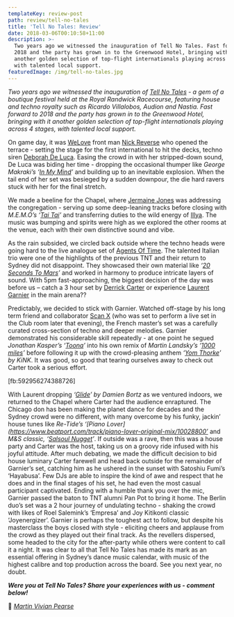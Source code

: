 ```yaml
---
templateKey: review-post
path: review/tell-no-tales
title: 'Tell No Tales: Review'
date: 2018-03-06T00:10:58+11:00
description: >-
  Two years ago we witnessed the inauguration of Tell No Tales. Fast forward to
  2018 and the party has grown in to the Greenwood Hotel, bringing with it
  another golden selection of top-flight internationals playing across 4 stages,
  with talented local support.
featuredImage: /img/tell-no-tales.jpg
---
```


_Two years ago we witnessed the inauguration of [Tell No Tales](https://www.facebook.com/tellnotalesau/) - a gem of a boutique festival held at the Royal Randwick Racecourse, featuring house and techno royalty such as Ricardo Villalobos, Audion and Nastia. Fast forward to 2018 and the party has grown in to the Greenwood Hotel, bringing with it another golden selection of top-flight internationals playing across 4 stages, with talented local support._

On game day, it was [WeLove](https://www.facebook.com/welovesydneyunderground/) front man [Nick Reverse](https://www.facebook.com/nickreverse/) who opened the terrace - setting the stage for the first international to hit the decks, techno siren [Deborah De Luca](https://www.facebook.com/deborahdelucadj/). Easing the crowd in with her stripped-down sound, De Luca was biding her time - dropping the occasional thumper like _George Makraki’s ‘[In My Mind](https://www.beatport.com/track/in-my-mind-original-mix/9406072)’_ and building up to an inevitable explosion. When the tail end of her set was besieged by a sudden downpour, the die hard ravers stuck with her for the final stretch.

We made a beeline for the Chapel, where [Jermaine Jones](https://www.facebook.com/jermainejones808/) was addressing the congregation - serving up some deep-leaning tracks before closing with _M.E.M.O’s ‘[Tai Tai](https://www.beatport.com/track/tai-tai-original-mix/10154083)’_ and transferring duties to the wild energy of [Illya](https://soundcloud.com/illya-lamanex). The music was bumping and spirits were high as we explored the other rooms at the venue, each with their own distinctive sound and vibe.

As the rain subsided, we circled back outside where the techno heads were going hard to the live analogue set of [Agents Of Time](https://www.facebook.com/AgentsOfTime/). The talented Italian trio were one of the highlights of the previous TNT and their return to Sydney did not disappoint. They showcased their own material like _‘[20 Seconds To Mars](https://www.beatport.com/track/20-seconds-to-mars-original-mix/9334980)’_ and worked in harmony to produce intricate layers of sound. With 5pm fast-approaching, the biggest decision of the day was before us – catch a 3 hour set by [Derrick Carter](https://www.facebook.com/Derrick-Carter-8264478846/) or experience [Laurent Garnier](https://www.facebook.com/laurentgarnierofficial/) in the main arena??

Predictably, we decided to stick with Garnier. Watched off-stage by his long term friend and collaborator [Scan X](https://www.facebook.com/scanxmusic/) (who was set to perform a live set in the Club room later that evening), the French master’s set was a carefully curated cross-section of techno and deeper melodies. Garnier demonstrated his considerable skill repeatedly - at one point he segued _Jonathan Kasper’s ‘[Toona](https://www.beatport.com/track/toona-original-mix/9569090)’_ into his own remix of _Martin Landsky’s ‘[1000 miles](https://www.beatport.com/track/1000-miles-laurent-garnier-remix/3886238)’_ before following it up with the crowd-pleasing anthem _‘[Yom Thorke](https://www.beatport.com/track/yom-thorke-original-mix/9835343)’ by KiNK_. It was good, so good that tearing ourselves away to check out Carter took a serious effort.

[fb:592956274388726]

With Laurent dropping _‘[Glide](https://www.beatport.com/track/glide-original-mix/9934866)’ by Damien Bortz_ as we ventured indoors, we returned to the Chapel where Carter had the audience enraptured. The Chicago don has been making the planet dance for decades and the Sydney crowd were no different, with many overcome by his funky, jackin’ house tunes like _Re-Tide’s ‘[Piano Lover](https://www.beatport.com/track/piano-lover-original-mix/10028800’_ and _M&S classic, ‘[Salsoul Nugget](https://www.youtube.com/watch?v=uQk2bz0e-cU)’_. If outside was a rave, then this was a house party and Carter was the host, taking us on a groovy ride infused with his joyful attitude.
After much debating, we made the difficult decision to bid house luminary Carter farewell and head back outside for the remainder of Garnier’s set, catching him as he ushered in the sunset with Satoshiu Fumi’s ‘Hayabusa’. Few DJs are able to inspire the kind of awe and respect that he does and in the final stages of his set, he had even the most casual participant captivated.
Ending with a humble thank you over the mic, Garnier passed the baton to TNT alumni Pan Pot to bring it home. The Berlin duo’s set was a 2 hour journey of undulating techno - shaking the crowd with likes of Roel Salemink’s ‘Empresa’ and Joy Kitikonti classic ‘Joyenergizer’. Garnier is perhaps the toughest act to follow, but despite his masterclass the boys closed with style - eliciting cheers and applause from the crowd as they played out their final track.
As the revellers dispersed, some headed to the city for the after-party while others were content to call it a night. It was clear to all that Tell No Tales has made its mark as an essential offering in Sydney’s dance music calendar, with music of the highest calibre and top production across the board. See you next year, no doubt.

**_Were you at Tell No Tales? Share your experiences with us - comment below!_**

📸 _[Martin Vivian Pearse](https://www.facebook.com/martinvivianpearsephotography/)_

